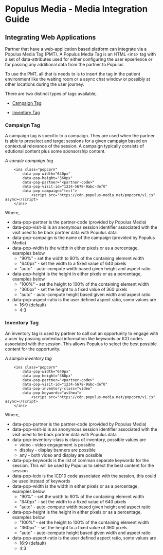 # Populus Media - Media Integration Guide

## Integrating Web Applications

Partner that have a web-application based platform can integrate via a Populus Media Tag (PMT).  A Populus Media Tag is an HTML &lt;ins&gt; tag with a set of data-attributes used for either configuring the user epxerience or for passing any additional data from the partner to Populus.

To use the PMT, all that is needs to is to insert the tag in the patient environment like the waiting room or a async chat window or possibly at other locations during the user journey.  

There are two distinct types of tags available, 

* [Campaign Tag](#campaign-tag)  

* [Inventory Tag](#inventory-tag)


### Campaign Tag

A campaign tag is specific to a campaign. They are used when the partner is able to preselect and target sessions for a given campaign based on contextual relevance of the session.  A campaign typically consists of edutional content plus some sponsorship content.

*A sample campaign tag*

~~~~~
	<ins class="popcorn" 
	  	data-pop-width="640px"
	  	data-pop-height="360px"
		data-pop-partner="<partner-code>"
		data-pop-visit-id="1234-5678-9abc-def0"
		data-pop-campaign="test">
        	<script src="https://cdn.populus-media.net/popcorn/v1.js" async></script>    
	</ins>
~~~~~

Where,

* data-pop-partner is the partner-code (provided by Populus Media)
* data-pop-visit-id is an anonymous session identifier associated with the visit used to tie back partner data with Populus data
* data-pop-campaign is the name of the campaign (provided by Populus Media)
* data-pop-width is the width in either pixels or as a percentage, examples below
	* "90%" - set the width to 90% of the containing element width
	* "640px" - set the width to a fixed value of 640 pixels
	* "auto" - auto-compute width based given height and aspect ratio
* data-pop-height is the height in either pixels or as a percentage, examples below
	* "100%" - set the height to 100% of the containing element width
	* "360px" - set the height to a fixed value of 360 pixels
	* "auto" - auto-compute height based given width and aspect ratio
* data-pop-aspect-ratio is the user defined aspect ratio, some values are
	* 16:9 (default)
	* 4:3 


### Inventory Tag

An inventory tag is used by partner to call out an opportunity to engage with a user by passing contextual information like keywords or ICD codes associated with the session.  This allows Populus to select the best possible content for the opportunity.


*A sample inventory tag*

~~~~~
	<ins class="popcorn" 
	  	data-pop-width="640px"
	  	data-pop-height="360px"
		data-pop-partner="<partner-code>"
		data-pop-visit-id="1234-5678-9abc-def0"
		data-pop-inventory-class="video"
		data-pop-keywords="asthma">
        	<script src="https://cdn.populus-media.net/popcorn/v1.js" async></script>    
	</ins>
~~~~~

Where,

* data-pop-partner is the partner-code (provided by Populus Media)
* data-pop-visit-id is an anonymous session identifier associated with the visit used to tie back partner data with Populus data
* data-pop-inventory-class is class of inventory, possible values are
	* video - video engagement is possible
	* display - display banners are possible
	* any - both video and display are possible
* data-pop-keywords is the list of comman separate keywords for the session. This will be used by Populus to select the best content for the session
* data-pop-icdx is the ICD10 code associated with the session, this could be used instead of keywords
* data-pop-width is the width in either pixels or as a percentage, examples below
	* "90%" - set the width to 90% of the containing element width
	* "640px" - set the width to a fixed value of 640 pixels
	* "auto" - auto-compute width based given height and aspect ratio
* data-pop-height is the height in either pixels or as a percentage, examples below
	* "100%" - set the height to 100% of the containing element width
	* "360px" - set the height to a fixed value of 360 pixels
	* "auto" - auto-compute height based given width and aspect ratio
* data-pop-aspect-ratio is the user defined aspect ratio, some values are
	* 16:9 (default)
	* 4:3 
